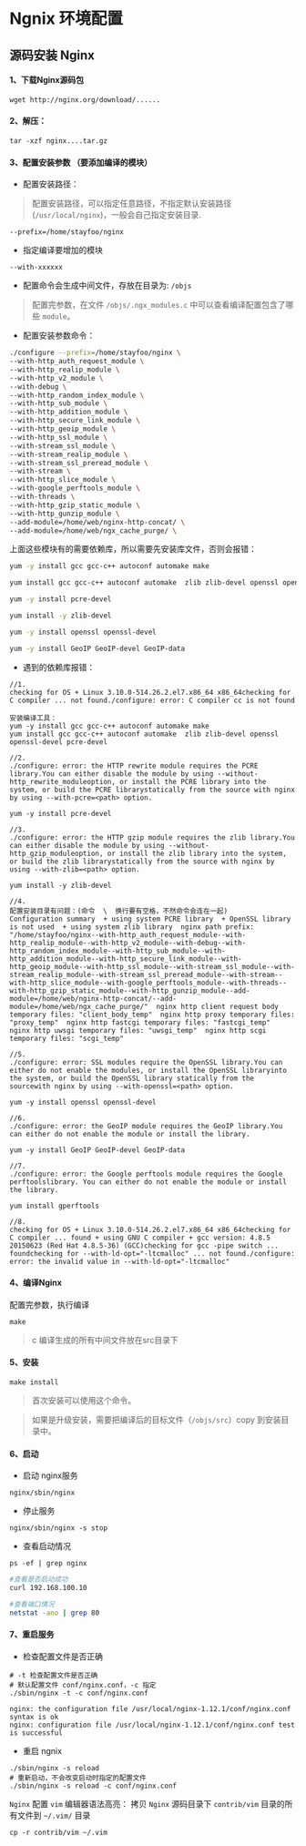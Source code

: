 # Ngnix 环境配置

## 源码安装 Nginx

#### 1、下载Nginx源码包

```
wget http://nginx.org/download/......
```

#### 2、解压：

```
tar -xzf nginx....tar.gz
```

#### 3、配置安装参数 （要添加编译的模块）

- 配置安装路径：

> 配置安装路径，可以指定任意路径，不指定默认安装路径(`/usr/local/nginx`)，一般会自己指定安装目录.

```
--prefix=/home/stayfoo/nginx
```

- 指定编译要增加的模块

```
--with-xxxxxx
```

- 配置命令会生成中间文件，存放在目录为: `/objs` 

>配置完参数，在文件 `/objs/.ngx_modules.c` 中可以查看编译配置包含了哪些 `module`。

- 配置安装参数命令：

```bash
./configure --prefix=/home/stayfoo/nginx \
--with-http_auth_request_module \
--with-http_realip_module \
--with-http_v2_module \
--with-debug \
--with-http_random_index_module \
--with-http_sub_module \
--with-http_addition_module \
--with-http_secure_link_module \
--with-http_geoip_module \
--with-http_ssl_module \
--with-stream_ssl_module \
--with-stream_realip_module \
--with-stream_ssl_preread_module \
--with-stream \
--with-http_slice_module \
--with-google_perftools_module \
--with-threads \
--with-http_gzip_static_module \
--with-http_gunzip_module \
--add-module=/home/web/nginx-http-concat/ \
--add-module=/home/web/ngx_cache_purge/ \
```

上面这些模块有的需要依赖库，所以需要先安装库文件，否则会报错：

```bash
yum -y install gcc gcc-c++ autoconf automake make 

yum install gcc gcc-c++ autoconf automake  zlib zlib-devel openssl openssl-devel pcre-devel

yum -y install pcre-devel

yum install -y zlib-devel

yum -y install openssl openssl-devel

yum -y install GeoIP GeoIP-devel GeoIP-data
```


- 遇到的依赖库报错：

```
//1.
checking for OS + Linux 3.10.0-514.26.2.el7.x86_64 x86_64checking for C compiler ... not found./configure: error: C compiler cc is not found

安装编译工具：
yum -y install gcc gcc-c++ autoconf automake make 
yum install gcc gcc-c++ autoconf automake  zlib zlib-devel openssl openssl-devel pcre-devel
```

```
//2.
./configure: error: the HTTP rewrite module requires the PCRE library.You can either disable the module by using --without-http_rewrite_moduleoption, or install the PCRE library into the system, or build the PCRE librarystatically from the source with nginx by using --with-pcre=<path> option.

yum -y install pcre-devel
```

```
//3.
./configure: error: the HTTP gzip module requires the zlib library.You can either disable the module by using --without-http_gzip_moduleoption, or install the zlib library into the system, or build the zlib librarystatically from the source with nginx by using --with-zlib=<path> option.

yum install -y zlib-devel
```

```
//4.
配置安装目录有问题：(命令  \  换行要有空格，不然命令会连在一起)
Configuration summary  + using system PCRE library  + OpenSSL library is not used  + using system zlib library  nginx path prefix: "/home/stayfoo/nginx--with-http_auth_request_module--with-http_realip_module--with-http_v2_module--with-debug--with-http_random_index_module--with-http_sub_module--with-http_addition_module--with-http_secure_link_module--with-http_geoip_module--with-http_ssl_module--with-stream_ssl_module--with-stream_realip_module--with-stream_ssl_preread_module--with-stream--with-http_slice_module--with-google_perftools_module--with-threads--with-http_gzip_static_module--with-http_gunzip_module--add-module=/home/web/nginx-http-concat/--add-module=/home/web/ngx_cache_purge/"  nginx http client request body temporary files: "client_body_temp"  nginx http proxy temporary files: "proxy_temp"  nginx http fastcgi temporary files: "fastcgi_temp"  nginx http uwsgi temporary files: "uwsgi_temp"  nginx http scgi temporary files: "scgi_temp"
```

```
//5.
./configure: error: SSL modules require the OpenSSL library.You can either do not enable the modules, or install the OpenSSL libraryinto the system, or build the OpenSSL library statically from the sourcewith nginx by using --with-openssl=<path> option.

yum -y install openssl openssl-devel
```

```
//6.
./configure: error: the GeoIP module requires the GeoIP library.You can either do not enable the module or install the library.

yum -y install GeoIP GeoIP-devel GeoIP-data
```

```
//7.
./configure: error: the Google perftools module requires the Google perftoolslibrary. You can either do not enable the module or install the library.

yum install gperftools
```

```
//8.
checking for OS + Linux 3.10.0-514.26.2.el7.x86_64 x86_64checking for C compiler ... found + using GNU C compiler + gcc version: 4.8.5 20150623 (Red Hat 4.8.5-36) (GCC)checking for gcc -pipe switch ... foundchecking for --with-ld-opt="-ltcmalloc" ... not found./configure: error: the invalid value in --with-ld-opt="-ltcmalloc"

```


#### 4、编译Nginx

配置完参数，执行编译

```
make
```

> c 编译生成的所有中间文件放在src目录下

#### 5、安装

```
make install
```

> 首次安装可以使用这个命令。

> 如果是升级安装，需要把编译后的目标文件（`/objs/src`）copy 到安装目录中。


#### 6、启动

- 启动 nginx服务

```
nginx/sbin/nginx
```

- 停止服务

```
nginx/sbin/nginx -s stop
```

- 查看启动情况

```
ps -ef | grep nginx
```


```bash
#查看是否启动成功
curl 192.168.100.10

#查看端口情况
netstat -ano | grep 80
```


#### 7、重启服务

- 检查配置文件是否正确

```
# -t 检查配置文件是否正确
# 默认配置文件 conf/nginx.conf，-c 指定
./sbin/nginx -t -c conf/nginx.conf

nginx: the configuration file /usr/local/nginx-1.12.1/conf/nginx.conf syntax is ok
nginx: configuration file /usr/local/nginx-1.12.1/conf/nginx.conf test is successful
```

- 重启 ngnix

```
./sbin/nginx -s reload
# 重新启动，不会改变启动时指定的配置文件
./sbin/nginx -s reload -c conf/nginx.conf
```

`Nginx` 配置 `vim` 编辑器语法高亮：
拷贝 `Nginx` 源码目录下 `contrib/vim` 目录的所有文件到 `~/.vim/` 目录

```
cp -r contrib/vim ~/.vim
```
